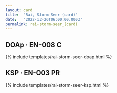 ```yaml
---
layout: card
title:  "Rai, Storm Seer (card)"
date:   "2022-12-26T06:00:00.000Z"
permalink: rai-storm-seer_(card)
---
```


## DOAp &middot; EN-008 C

{% include templates/rai-storm-seer-doap.html %}


## KSP &middot; EN-003 PR

{% include templates/rai-storm-seer-ksp.html %}
